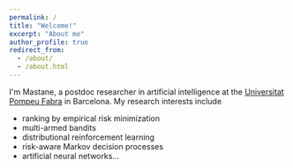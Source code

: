 ```yaml
---
permalink: /
title: "Welcome!"
excerpt: "About me"
author_profile: true
redirect_from:
  - /about/
  - /about.html
---
```


I'm Mastane, a postdoc researcher in artificial intelligence at the <a href='https://www.upf.edu/web/ai-ml/people'>Universitat Pompeu Fabra</a> in Barcelona. My research interests include
* ranking by empirical risk minimization
* multi-armed bandits
* distributional reinforcement learning
* risk-aware Markov decision processes
* artificial neural networks...
